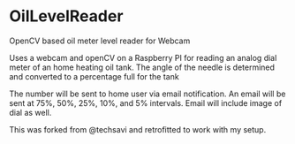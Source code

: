 OilLevelReader
==============

OpenCV based oil meter level reader for Webcam

Uses a webcam and openCV on a Raspberry PI for reading an analog dial meter of an home heating oil tank.
The angle of the needle is determined and converted to a percentage full for the tank

The number will be sent to home user via email notification. An email will be sent at 75%, 50%, 25%, 10%, and 5% intervals. Email will include image of dial as well.

This was forked from @techsavi and retrofitted to work with my setup.
